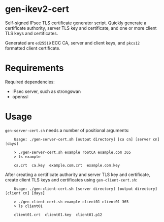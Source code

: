 # gen-ikev2-cert

Self-signed IPsec TLS certificate generator script. Quickly generate a certificate authority, server TLS key and certificate, and one or more client TLS keys and certificates.

Generated are `ed25519` ECC CA, server and client keys, and `pkcs12` formatted client certificate.

# Requirements

Required dependencies:

- IPsec server, such as strongswan
- openssl

# Usage

`gen-server-cert.sh` needs a number of positional arguments:

```
    Usage: ./gen-server-cert.sh [output directory] [ca cn] [server cn] [days]

    > ./gen-server-cert.sh example rootCA example.com 365
    > ls example

    ca.crt  ca.key  example.com.crt  example.com.key
```

After creating a certificate authority and server TLS key and certificate, create client TLS keys and certificates using `gen-client-cert.sh`: 

```
    Usage: ./gen-client-cert.sh [server directory] [output directory] [client cn] [days]

    > ./gen-client-cert.sh example client01 client01 365
    > ls client01

    client01.crt  client01.key  client01.p12
```